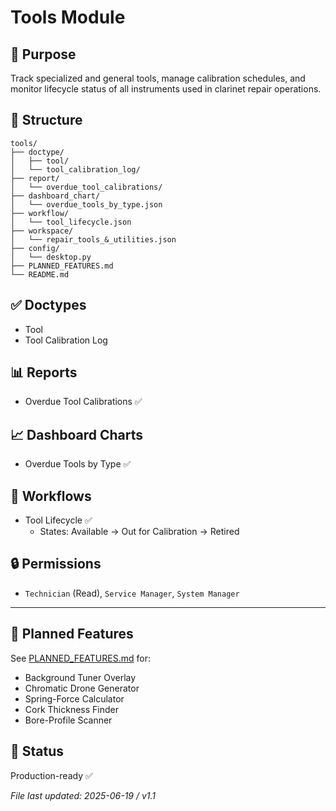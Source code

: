 # Tools Module

## 🎯 Purpose
Track specialized and general tools, manage calibration schedules, and monitor lifecycle status of all instruments used in clarinet repair operations.

## 📂 Structure
```
tools/
├── doctype/
│   ├── tool/
│   └── tool_calibration_log/
├── report/
│   └── overdue_tool_calibrations/
├── dashboard_chart/
│   └── overdue_tools_by_type.json
├── workflow/
│   └── tool_lifecycle.json
├── workspace/
│   └── repair_tools_&_utilities.json
├── config/
│   └── desktop.py
├── PLANNED_FEATURES.md
└── README.md
```

## ✅ Doctypes
- Tool
- Tool Calibration Log

## 📊 Reports
- Overdue Tool Calibrations ✅

## 📈 Dashboard Charts
- Overdue Tools by Type ✅

## 🔁 Workflows
- Tool Lifecycle ✅
  - States: Available → Out for Calibration → Retired

## 🔒 Permissions
- `Technician` (Read), `Service Manager`, `System Manager`

---

## 🔮 Planned Features
See [PLANNED_FEATURES.md](./PLANNED_FEATURES.md) for:
- Background Tuner Overlay
- Chromatic Drone Generator
- Spring-Force Calculator
- Cork Thickness Finder
- Bore-Profile Scanner

## 🚦 Status
Production-ready ✅

*File last updated: 2025-06-19 / v1.1*